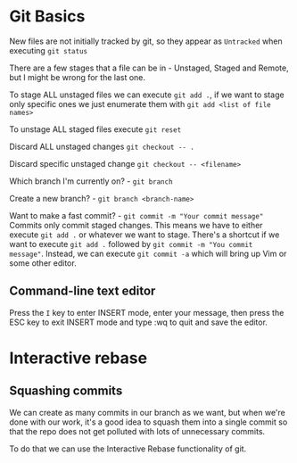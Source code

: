 # Git Basics

New files are not initially tracked by git, so they appear as `Untracked` when executing `git status`

There are a few stages that a file can be in - Unstaged, Staged and Remote, but I might be wrong for the last one.

To stage ALL unstaged files we can execute `git add .`, if we want to stage only specific ones we just enumerate them with `git add <list of file names>`

To unstage ALL staged files execute `git reset`

Discard ALL unstaged changes `git checkout -- .`

Discard specific unstaged change `git checkout -- <filename>`

Which branch I'm currently on? - `git branch`

Create a new branch? - `git branch <branch-name>`

Want to make a fast commit? - `git commit -m "Your commit message"`
Commits only commit staged changes. This means we have to either execute `git add .` or whatever we want to stage.
There's a shortcut if we want to execute `git add .` followed by `git commit -m "You commit message"`. Instead, we can execute `git commit -a` which will bring up Vim or some other editor. 

## Command-line text editor
Press the `I` key to enter INSERT mode, enter your message, then press the ESC key to exit INSERT mode and type :wq to quit and save the editor.


# Interactive rebase
## Squashing commits
We can create as many commits in our branch as we want, but when we're done with our work, it's a good idea to squash them into a single commit so that the repo does not get polluted with lots of unnecessary commits.

To do that we can use the Interactive Rebase functionality of git. 
